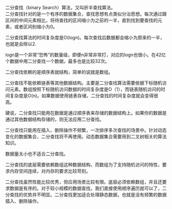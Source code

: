 
二分查找（binary Search）算法，又叫折半查找算法。<br>
二分查找针对的是一个有序的数据集合，查找思想有点类似分治思想。每次通过跟区间的中间元素相比，将待查找的区间缩小为之前的一半，直到找到要查找的元素，或者区间别缩小为0。<br>

二分查找算法的时间复杂度是O(logn)。每次查找后数据都会缩小为原来的一半，也就是会除以2.

logn是一个非常“恐怖”的数量级，即便n非常非常打，对应的logn也很小。在42亿个数据中用二分查找一个数据，最多也是比较32次。

二分查找依赖的是顺序表就结构，简单的说就是数组。

二分查找不能依赖链表等其他数据结构。主要是二分查找算法需要依据下标随机访问元素。数组按照下标随机访问数据的时间复杂度是O（1），而链表随机访问的时间复杂度是O(n)。如果数据使用链表存储，二分查找的时间复杂度就会变得很高。

硬说，二分查找只能用在数据是通过顺序表来存储的数据结构上。如果你的数据是通过其他数据结构存储的，则无法应用二分查找。

二分查找只能用在插入、删除操作不频繁，一次排序多次查找的场景中。针对动态变化的数据集合，二分查找将不再使用。动态数据集合需要用到二叉树相关的算法知识。

数据量太小也不适合二分查找。

二分查找的底层需要依赖数组这种数据结构，而数组为了支持随机访问的特性，要求内存空间连续，对内存的要求比较苛刻。

二分查找虽然性能比较优秀，但应用场景比较有限。底层必须依赖数组，并且还要求数据是有序的。对于较小规模的数据查找，我们直接使用顺序遍历就可以了，二分查找的优势并不明显。二分查找更加适合处理静态数据，也就是没有频繁的数据插入、删除操作。